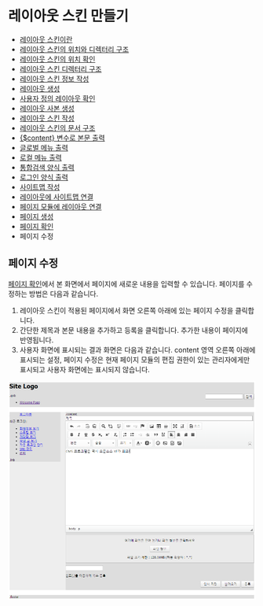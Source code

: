 # 레이아웃 스킨 만들기

- [레이아웃 스킨이란](../../01_about_layout)
- [레이아웃 스킨의 위치와 디렉터리 구조](../../02_layout_structure)
 - [레이아웃 스킨의 위치 확인](../../02_layout_structure/confirm_directory)
 - [레이아웃 스킨 디렉터리 구조](../../02_layout_structure/directory_structure)
- [레이아웃 스킨 정보 작성](../../03_write_layout_info)
- [레이아웃 생성](../../04_make_layout_instance)
 - [사용자 정의 레이아웃 확인](../../04_make_layout_instance/confirm_user_defined_layout)
 - [레이아웃 사본 생성](../../04_make_layout_instance/copy_layout)
- [레이아웃 스킨 작성](../../05_write_layout)
 - [레이아웃 스킨의 문서 구조](../../05_write_layout/layout_structure)
 - [{$content} 변수로 본문 출력](../../05_write_layout/print_content)
 - [글로벌 메뉴 출력](../../05_write_layout/print_global_menu)
 - [로컬 메뉴 출력](../../05_write_layout/print_local_menu)
 - [통합검색 양식 출력](../../05_write_layout/print_search_form)
 - [로그인 양식 출력](../../05_write_layout/print_login_form)
- [사이트맵 작성](../../06_write_sitemap)
- [레이아웃에 사이트맵 연결](../../07_link_sitemap)
- [페이지 모듈에 레이아웃 연결](../)
 - [페이지 생성](../make_page)
 - [페이지 확인](../confirm_page)
 - 페이지 수정

## 페이지 수정

[페이지 확인](../confirm_page)에서 본 화면에서 페이지에 새로운 내용을 입력할 수 있습니다. 페이지를 수정하는 방법은 다음과 같습니다.

1. 레이아웃 스킨이 적용된 페이지에서 화면 오른쪽 아래에 있는 페이지 수정을 클릭합니다.
2. 간단한 제목과 본문 내용을 추가하고 등록을 클릭합니다. 추가한 내용이 페이지에 반영됩니다.
3. 사용자 화면에 표시되는 결과 화면은 다음과 같습니다. content 영역 오른쪽 아래에 표시되는 설정, 페이지 수정은 현재 페이지 모듈의 편집 권한이 있는 관리자에게만 표시되고 사용자 화면에는 표시되지 않습니다.

![content 영역을 바꾸는 모습](./001.png)
